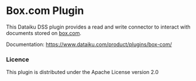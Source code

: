 # Box.com Plugin

This Dataiku DSS plugin provides a read and write connector to interact with documents stored on [box.com](https://www.box.com).

Documentation: https://www.dataiku.com/product/plugins/box-com/

### Licence
This plugin is distributed under the Apache License version 2.0
